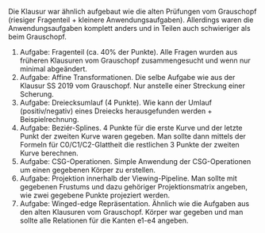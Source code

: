 Die Klausur war ähnlich aufgebaut wie die alten Prüfungen vom Grauschopf (riesiger Fragenteil + kleinere Anwendungsaufgaben). Allerdings waren die Anwendungsaufgaben komplett anders und in Teilen auch schwieriger als beim Grauschopf.

1. Aufgabe: Fragenteil (ca. 40% der Punkte). Alle Fragen wurden aus früheren Klausuren vom Grauschopf zusammengesucht und wenn nur minimal abgeändert.
2. Aufgabe: Affine Transformationen. Die selbe Aufgabe wie aus der Klausur SS 2019 vom Grauschopf. Nur anstelle einer Streckung einer Scherung.
3. Aufgabe: Dreiecksumlauf (4 Punkte). Wie kann der Umlauf (positiv/negativ) eines Dreiecks herausgefunden werden + Beispielrechnung.
4. Aufgabe: Beziér-Splines. 4 Punkte für die erste Kurve und der letzte Punkt der zweiten Kurve waren gegeben. Man sollte dann mittels der Formeln für C0/C1/C2-Glattheit die restlichen 3 Punkte der zweiten Kurve berechnen.
5. Aufgabe: CSG-Operationen. Simple Anwendung der CSG-Operationen um einen gegebenen Körper zu erstellen.
6. Aufgabe: Projektion innerhalb der Viewing-Pipeline. Man sollte mit gegebenen Frustums und dazu gehöriger Projektionsmatrix angeben, wie zwei gegebene Punkte projeziert werden.
7. Aufgabe: Winged-edge Repräsentation. Ähnlich wie die Aufgaben aus den alten Klausuren vom Grauschopf. Körper war gegeben und man sollte alle Relationen für die Kanten e1-e4 angeben.